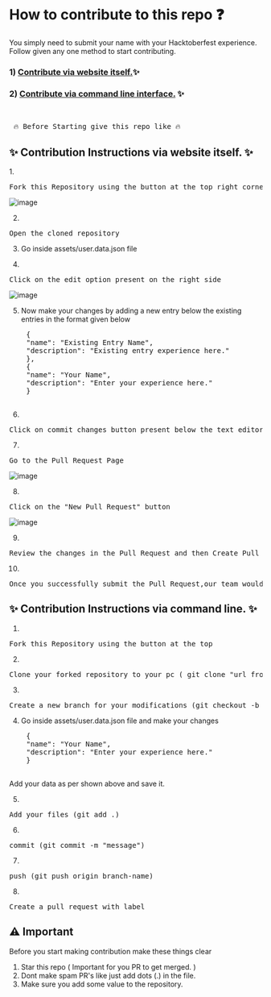 <h1> How to contribute to this repo ❓</h1>

You simply need to submit your name with your Hacktoberfest experience.
Follow given any one method to start contributing.

### 1) [Contribute via website itself.](https://github.com/viveeeeeek/1stHacktoberfest/new/master#-contribution-instructions-via-website-itself-)✨
### 2) [Contribute via command line interface.](https://github.com/viveeeeeek/1stHacktoberfest/new/master#-contribution-instructions-via-command-line-) ✨
<br>

<div align="left">
    <pre>
 🔥 Before Starting give this repo like 🔥</pre>
</div>

<h2>✨ Contribution Instructions via website itself. ✨</h2>
1.
<div align="left">
    <pre>Fork this Repository using the button at the top right corner</pre>
</div>

![image](https://user-images.githubusercontent.com/62661565/135962982-403e0e2b-c66c-4586-9f6d-79dd1eab9b2e.png)

2.
<div align="left">
    <pre>Open the cloned repository</pre>
</div>

3. Go inside assets/user.data.json file

4.
<div align="left">
    <pre>Click on the edit option present on the right side</pre>
</div>

![image](https://user-images.githubusercontent.com/62661565/135963731-0aa907e6-7db8-403c-9043-146b91fe40d5.png)

5. Now make your changes by adding a new entry below the existing entries in the format given below
<div align="left">
  <pre>
    {
    "name": "Existing Entry Name",
    "description": "Existing entry experience here."
    },
    {
    "name": "Your Name",
    "description": "Enter your experience here."
    }   
  </pre>
</div>

6.
<div align="left">
    <pre>Click on commit changes button present below the text editor</pre>
</div>

7.
<div align="left">
    <pre>Go to the Pull Request Page</pre>
</div>

![image](https://user-images.githubusercontent.com/62661565/135964313-33b99592-96b9-4989-892b-14d1c2d9a3be.png)

8.
<div align="left">
    <pre>Click on the "New Pull Request" button</pre>
</div>

![image](https://user-images.githubusercontent.com/62661565/135964176-e65bb8c1-41ab-463e-a771-6f7ea97e274d.png)

9.
<div align="left">
    <pre>Review the changes in the Pull Request and then Create Pull Request</pre>
</div>

10.
<div align="left">
    <pre>Once you successfully submit the Pull Request,our team would verify it and merge your Pull Request</pre>
</div>

 
<h2>✨ Contribution Instructions via command line. ✨</h2>

 1.
<div align="left">
    <pre>Fork this Repository using the button at the top</pre>
</div>

2.
<div align="left">
    <pre>Clone your forked repository to your pc ( git clone "url from clone option.")</pre>
</div>

3.
<div align="left">
    <pre>Create a new branch for your modifications (git checkout -b branch-name)</pre>
</div>

4. Go inside assets/user.data.json file and make your changes
<div align="left">
  <pre>
    {
    "name": "Your Name",
    "description": "Enter your experience here."
    }
  </pre>
</div>
   Add your data as per shown above and save it.

5.
<div align="left">
    <pre>Add your files (git add .)</pre>
</div>

6.
<div align="left">
    <pre>commit (git commit -m "message")</pre>
</div>

7.
<div align="left">
    <pre>push (git push origin branch-name)</pre>
</div>

8.
<div align="left">
    <pre>Create a pull request with label</pre>
</div>

<h2>⚠️ Important</h2>

Before you start making contribution make these things clear 

1) Star this repo ( Important for you PR to get merged. )
2) Dont make spam PR's like just add dots (.) in the file.
3) Make sure you add some value to the repository.

